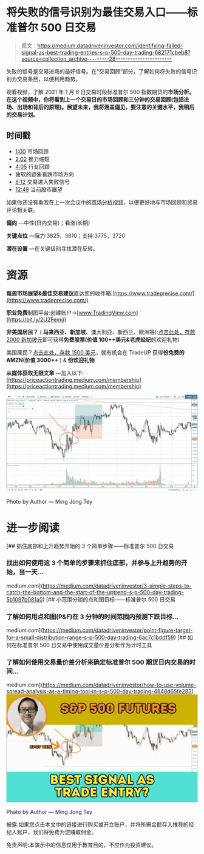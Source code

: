 # 将失败的信号识别为最佳交易入口——标准普尔 500 日交易

> 原文：<https://medium.datadriveninvestor.com/identifying-failed-signal-as-best-trading-entries-s-p-500-day-trading-682171cbeb8?source=collection_archive---------28----------------------->

失败的信号是交易进场的最好信号。在“交易回顾”部分，了解如何将失败的信号识别为交易条目，以便利用趋势。

观看视频，了解 2021 年 1 月 6 日交易时段标准普尔 500 指数期货的**市场分析。在这个视频中，你将看到上一个交易日的市场回顾和三分钟的交易回顾(包括进场、出场和背后的原理)。展望未来，我将涵盖偏见，要注意的关键水平，我稍后的交易计划。**

## 时间戳

*   [1:00](https://www.youtube.com/watch?v=d5FOzU222J8&t=60s) 市场回顾
*   [2:02](https://www.youtube.com/watch?v=d5FOzU222J8&t=122s) 推力缩短
*   [4:05](https://www.youtube.com/watch?v=d5FOzU222J8&t=245s) 行业回顾
*   疲软的迹象看跌市场方向
*   [8:12](https://www.youtube.com/watch?v=d5FOzU222J8&t=492s) 交易进入失败信号
*   [12:48](https://www.youtube.com/watch?v=d5FOzU222J8&t=768s) 当前股市展望

如果你还没有看我在上一次会议中的[市场分析视频](https://www.youtube.com/watch?v=7tJREVbn7AM)，以便更好地与市场回顾和贸易评论相关联。

**偏向** —中性(日内交易)；看涨(长期)

**关键点位** —阻力:3825，3810；支持:3775，3720

**潜在设置** —在关键级别寻找潜在反转。

# 资源

**每周市场展望&最佳交易建议**直达您的收件箱:[https://www.tradeprecise.com/](https://www.tradeprecise.com/)

**职业免费**制图平台:创建账户→[www.TradingView.com](https://bit.ly/2U2Femd)

**非美国居民？** ( **马来西亚、新加坡**、澳大利亚、新西兰、欧洲等):[点击此处，存款 2000 新加坡元](https://ji.hn/sgtiger)即可获得**免费股票(价值 100++美元&老虎经纪**的欢迎礼物)

美国居民？[点击此处，存款 1500 美元](https://ji.hn/ustradeup)，就有机会在 TradeUP 获得**份免费的 AMZN(价值 3000++** ) & **份欢迎礼物**

**从媒体获取无限文章** —加入以下:[https://priceactiontrading.medium.com/membership](https://priceactiontrading.medium.com/membership)

![](img/3245d60e47b0a4839abe41e717b38b25.png)

Photo by Author — Ming Jong Tey

# 进一步阅读

[](https://medium.com/datadriveninvestor/3-simple-steps-to-catch-the-bottom-and-the-start-of-the-uptrend-s-p-500-day-trading-5b1097b081a0) [## 抓住底部和上升趋势开始的 3 个简单步骤——标准普尔 500 日交易

### 找出如何使用这 3 个简单的步骤来抓住底部，并参与上升趋势的开始，当一天…

medium.com](https://medium.com/datadriveninvestor/3-simple-steps-to-catch-the-bottom-and-the-start-of-the-uptrend-s-p-500-day-trading-5b1097b081a0) [](https://medium.com/datadriveninvestor/point-figure-target-for-a-small-distribution-range-s-p-500-day-trading-6ac7c1bddf59) [## 小范围分销的点和图目标——标准普尔 500 日交易

### 了解如何用点和图(P&F)在 3 分钟的时间范围内预测下跌目标…

medium.com](https://medium.com/datadriveninvestor/point-figure-target-for-a-small-distribution-range-s-p-500-day-trading-6ac7c1bddf59) [](https://medium.com/datadriveninvestor/how-to-use-volume-spread-analysis-as-a-timing-tool-in-s-p-500-day-trading-4848d65fe283) [## 如何在标准普尔 500 日交易中使用成交量价差分析作为计时工具

### 了解如何使用交易量价差分析来确定标准普尔 500 期货日内交易的时间…

medium.com](https://medium.com/datadriveninvestor/how-to-use-volume-spread-analysis-as-a-timing-tool-in-s-p-500-day-trading-4848d65fe283) ![](img/cfe772c5cf16ccdb58e32d54b0e76fa5.png)

Photo by Author — Ming Jong Tey

披露:如果您点击本文中的链接进行购买或开立账户，并将所需金额存入推荐的经纪人账户，我们将免费为您赚取佣金。

免责声明:本演示中的信息仅用于教育目的，不应作为投资建议。